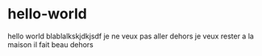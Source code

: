 # hello-world
hello world
blablalkskjdkjsdf 
je ne veux pas aller dehors
je veux rester a la maison
il fait beau dehors
